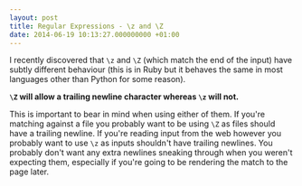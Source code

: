 ```yaml
---
layout: post
title: Regular Expressions - \z and \Z
date: 2014-06-19 10:13:27.000000000 +01:00
---
```

I recently discovered that `\z` and `\Z` (which match the end of the input) have subtly different behaviour (this is in Ruby but it behaves the same in most languages other than Python for some reason).

**`\Z` will allow a trailing newline character whereas `\z` will not.**

This is important to bear in mind when using either of them. If you're matching against a file you probably want to be using `\Z` as files should have a trailing newline. If you're reading input from the web however you probably want to use `\z` as inputs shouldn't have trailing newlines. You probably don't want any extra newlines sneaking through when you weren't expecting them, especially if you're going to be rendering the match to the page later.

